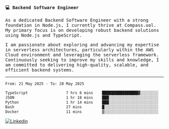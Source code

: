 
<samp>
  
#### 💻 Backend Software Engineer

As a dedicated Backend Software Engineer with a strong foundation in Node.js, I currently thrive at Compass.uol. My primary focus is on developing robust backend solutions using Node.js and TypeScript.

I am passionate about exploring and advancing my expertise in serverless architectures, particularly within the AWS Cloud environment and leveraging the serverless framework. Continuously seeking to improve my skills and knowledge, I am committed to delivering high-quality, scalable, and efficient backend systems.

---

<!--START_SECTION:waka-->

```txt
From: 21 May 2025 - To: 28 May 2025

TypeScript                 7 hrs 6 mins    ████████████████▓░░░░░░░░   66.96 %
JSON                       1 hr 18 mins    ███░░░░░░░░░░░░░░░░░░░░░░   12.25 %
Python                     1 hr 14 mins    ███░░░░░░░░░░░░░░░░░░░░░░   11.74 %
Bash                       27 mins         █░░░░░░░░░░░░░░░░░░░░░░░░   04.33 %
Docker                     11 mins         ▒░░░░░░░░░░░░░░░░░░░░░░░░   01.76 %
```

<!--END_SECTION:waka-->
  
</samp>

[![Linkedin](https://img.shields.io/badge/-Mateus%20Garcia-c080ff?style=flat-square&logo=Linkedin&logoColor=white&link=https://www.linkedin.com/in/mpgxc)](https://www.linkedin.com/in/mateusogarcia) 
